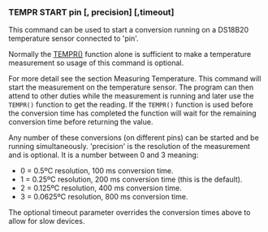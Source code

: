 ### TEMPR START pin [, precision] [,timeout]

This command can be used to start a conversion running on a DS18B20 temperature sensor connected to 'pin'. 

Normally the [TEMPR()](../function/tempr.md) function alone is sufficient to make a temperature measurement so usage of this command is optional.

For more detail see the section Measuring Temperature. This command will start the measurement on the temperature sensor. The program can then attend to other duties while the measurement is running and later use the `TEMPR()` function to get the reading. If the `TEMPR()` function is used before the conversion time has completed the function will wait for the remaining conversion time before returning the value.

Any number of these conversions (on different pins) can be started and be running simultaneously. 'precision' is the resolution of the measurement and is optional. It is a number between 0 and 3 meaning:

- 0 = 0.5ºC resolution, 100 ms conversion time.
- 1 = 0.25ºC resolution, 200 ms conversion time (this is the default).
- 2 = 0.125ºC resolution, 400 ms conversion time.
- 3 = 0.0625ºC resolution, 800 ms conversion time.

The optional timeout parameter overrides the conversion times above to allow for slow devices.

